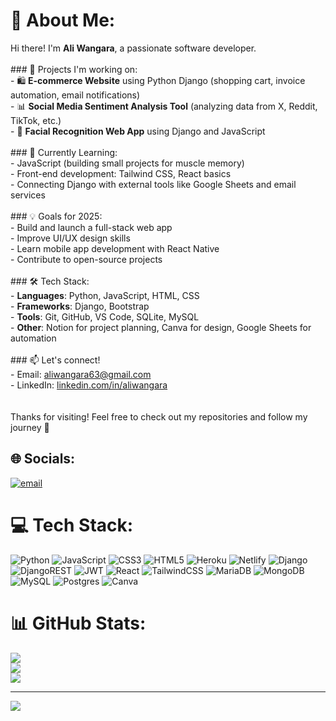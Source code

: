 # 💫 About Me:
Hi there! I'm **Ali Wangara**, a passionate software developer.<br><br>### 🔭 Projects I'm working on:<br>- 🛍️ **E-commerce Website** using Python Django (shopping cart, invoice automation, email notifications)<br>- 📊 **Social Media Sentiment Analysis Tool** (analyzing data from X, Reddit, TikTok, etc.)<br>- 👤 **Facial Recognition Web App** using Django and JavaScript<br><br>### 🌱 Currently Learning:<br>- JavaScript (building small projects for muscle memory)<br>- Front-end development: Tailwind CSS, React basics<br>- Connecting Django with external tools like Google Sheets and email services<br><br>### 💡 Goals for 2025:<br>- Build and launch a full-stack web app<br>- Improve UI/UX design skills<br>- Learn mobile app development with React Native<br>- Contribute to open-source projects<br><br>### 🛠️ Tech Stack:<br>- **Languages**: Python, JavaScript, HTML, CSS<br>- **Frameworks**: Django, Bootstrap<br>- **Tools**: Git, GitHub, VS Code, SQLite, MySQL<br>- **Other**: Notion for project planning, Canva for design, Google Sheets for automation<br><br>### 📫 Let's connect!<br>- Email: aliwangara63@gmail.com<br>- LinkedIn: [linkedin.com/in/aliwangara](https://www.linkedin.com/in/aliwangara)<br><br><br>Thanks for visiting! Feel free to check out my repositories and follow my journey 🚀


## 🌐 Socials:
[![email](https://img.shields.io/badge/Email-D14836?logo=gmail&logoColor=white)](mailto:aliwangara63@gmail.com) 

# 💻 Tech Stack:
![Python](https://img.shields.io/badge/python-3670A0?style=for-the-badge&logo=python&logoColor=ffdd54) ![JavaScript](https://img.shields.io/badge/javascript-%23323330.svg?style=for-the-badge&logo=javascript&logoColor=%23F7DF1E) ![CSS3](https://img.shields.io/badge/css3-%231572B6.svg?style=for-the-badge&logo=css3&logoColor=white) ![HTML5](https://img.shields.io/badge/html5-%23E34F26.svg?style=for-the-badge&logo=html5&logoColor=white) ![Heroku](https://img.shields.io/badge/heroku-%23430098.svg?style=for-the-badge&logo=heroku&logoColor=white) ![Netlify](https://img.shields.io/badge/netlify-%23000000.svg?style=for-the-badge&logo=netlify&logoColor=#00C7B7) ![Django](https://img.shields.io/badge/django-%23092E20.svg?style=for-the-badge&logo=django&logoColor=white) ![DjangoREST](https://img.shields.io/badge/DJANGO-REST-ff1709?style=for-the-badge&logo=django&logoColor=white&color=ff1709&labelColor=gray) ![JWT](https://img.shields.io/badge/JWT-black?style=for-the-badge&logo=JSON%20web%20tokens) ![React](https://img.shields.io/badge/react-%2320232a.svg?style=for-the-badge&logo=react&logoColor=%2361DAFB) ![TailwindCSS](https://img.shields.io/badge/tailwindcss-%2338B2AC.svg?style=for-the-badge&logo=tailwind-css&logoColor=white) ![MariaDB](https://img.shields.io/badge/MariaDB-003545?style=for-the-badge&logo=mariadb&logoColor=white) ![MongoDB](https://img.shields.io/badge/MongoDB-%234ea94b.svg?style=for-the-badge&logo=mongodb&logoColor=white) ![MySQL](https://img.shields.io/badge/mysql-4479A1.svg?style=for-the-badge&logo=mysql&logoColor=white) ![Postgres](https://img.shields.io/badge/postgres-%23316192.svg?style=for-the-badge&logo=postgresql&logoColor=white) ![Canva](https://img.shields.io/badge/Canva-%2300C4CC.svg?style=for-the-badge&logo=Canva&logoColor=white)
# 📊 GitHub Stats:
![](https://github-readme-stats.vercel.app/api?username=Aliwangara&theme=dark&hide_border=false&include_all_commits=false&count_private=false)<br/>
![](https://nirzak-streak-stats.vercel.app/?user=Aliwangara&theme=dark&hide_border=false)<br/>
![](https://github-readme-stats.vercel.app/api/top-langs/?username=Aliwangara&theme=dark&hide_border=false&include_all_commits=false&count_private=false&layout=compact)

---
[![](https://visitcount.itsvg.in/api?id=Aliwangara&icon=0&color=0)](https://visitcount.itsvg.in)

<!-- Proudly created with GPRM ( https://gprm.itsvg.in ) -->
